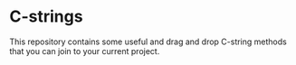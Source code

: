 # C-strings
This repository contains some useful and drag and drop C-string methods that you can join to your current project.
